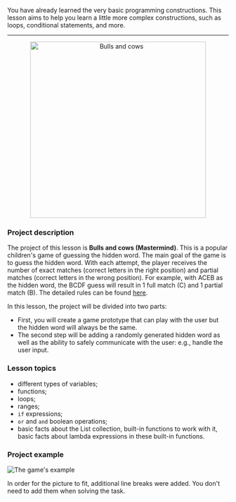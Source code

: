 You have already learned the very basic programming constructions.
This lesson aims to help you learn a little more complex constructions,
such as loops, conditional statements, and more.

----

<p align="center">
    <img src="../../utils/src/main/resources/images/part1/warmup/game.png" alt="Bulls and cows" width="400"/>
</p>

### Project description

The project of this lesson is **Bulls and cows (Mastermind)**.
This is a popular children's game of guessing the hidden word.
The main goal of the game is to guess the hidden word.
With each attempt, the player receives the number of exact matches (correct letters in the right position) and partial matches (correct letters in the wrong position).
For example, with ACEB as the hidden word, the BCDF guess will result in 1 full match (C) and 1 partial match (B).
The detailed rules can be found [here](https://en.wikipedia.org/wiki/Bulls_and_Cows).

In this lesson, the project will be divided into two parts:
- First, you will create a game prototype that can play with the user
  but the hidden word will always be the same.
- The second step will be adding a randomly generated hidden word
  as well as the ability to safely communicate with the user: e.g., handle the user input.

### Lesson topics

- different types of variables;
- functions;
- loops;
- ranges;
- `if` expressions;
- `or` and `and` boolean operations;
- basic facts about the List collection, built-in functions to work with it,
  basic facts about lambda expressions in these built-in functions.

### Project example

![The game's example](../../utils/src/main/resources/images/part1/warmup/game.gif "The game's example")

In order for the picture to fit, additional line breaks were added.
You don't need to add them when solving the task.